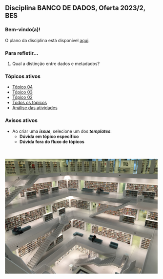 ## Disciplina **BANCO DE DADOS**, Oferta 2023/2, BES 

### Bem-vindo(a)!

O plano da disciplina está disponível [aqui](./media/bd-2023-2-bes-plano.pdf).<br>

### Para refletir...

1. Qual a distinção entre dados e metadados?

### Tópicos ativos

- [Tópico 04](./topico/topico-04.md)
- [Tópico 03](./topico/topico-03.md)
- [Tópico 02](./topico/topico-02.md)
- [Todos os tópicos](topico/topico-index.md)
- [Análise das atividades]()

### Avisos ativos

- Ao criar uma _**issue**_, selecione um dos _**templates**_:
  - **Dúvida em tópico específico**
  - **Dúvida fora do fluxo de tópicos**

<br>
<br>
<img src="./media/tobias-fischer-PkbZahEG2Ng-unsplash.jpg" width="500">
